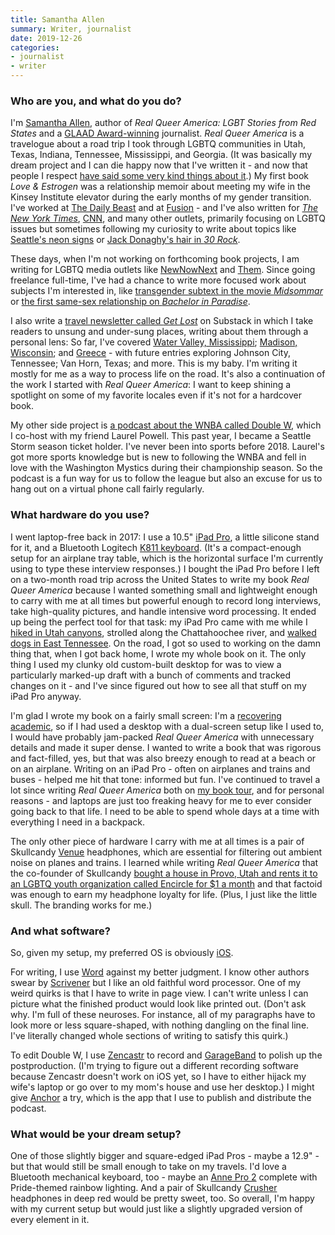 ```yaml
---
title: Samantha Allen
summary: Writer, journalist 
date: 2019-12-26
categories:
- journalist
- writer
---
```


### Who are you, and what do you do?

I'm [Samantha Allen](http://samanthaleighallen.com/ "Samantha's website."), author of _Real Queer America: LGBT Stories from Red States_ and a [GLAAD Award-winning](https://www.hollywoodreporter.com/lists/glaad-media-awards-complete-list-winners-2018-1078487 "A Hollywood Reporter article about the 2018 GLAAD Media Award winners.") journalist. _Real Queer America_ is a travelogue about a road trip I took through LGBTQ communities in Utah, Texas, Indiana, Tennessee, Mississippi, and Georgia. (It was basically my dream project and I can die happy now that I've written it - and now that people I respect [have said some very kind things about it](https://www.lambdaliterary.org/reviews/03/12/samantha-allen-real-queer-america/ "An article by D. Gilson about Samantha's book.").) My first book _Love & Estrogen_ was a relationship memoir about meeting my wife in the Kinsey Institute elevator during the early months of my gender transition. I've worked at [The Daily Beast](https://www.thedailybeast.com/author/samantha-allen "Samantha's articles on The Daily Beast.") and at [Fusion](https://fusion.tv/author/samantha-allen/ "Samantha's articles on Fusion.") - and I've also written for [_The New York Times_](https://www.nytimes.com/2019/03/13/opinion/lgbt-trump-red-states.html "Samantha's NYT article about LGBT communities in red American states."), [CNN](https://edition.cnn.com/2019/10/08/opinions/lgbtq-rights-supreme-court-town-hall-allen/index.html "Samantha's CNN article about two LGBTQ court cases in the US."), and many other outlets, primarily focusing on LGBTQ issues but sometimes following my curiosity to write about topics like [Seattle's neon signs](https://crosscut.com/2019/09/neon-symbol-seattles-past-what-will-illuminate-its-future "Samantha's Crosscut article about Seattle's neon lights.") or [Jack Donaghy's hair in _30 Rock_](https://www.pastemagazine.com/articles/2017/04/jack-donaghys-hair-ranked-by-season.html "Samantha's Paste article about Jack Donaghy's hair.").

These days, when I'm not working on forthcoming book projects, I am writing for LGBTQ media outlets like [NewNowNext](http://www.newnownext.com/author/allens/ "Samantha's articles on NewNowNext.") and [Them](https://www.them.us/contributor/samantha-allenamaamantha-allen "Samantha's articles on Them."). Since going freelance full-time, I've had a chance to write more focused work about subjects I'm interested in, like [transgender subtext in the movie _Midsommar_](https://www.them.us/story/secret-trans-narrative-midsommar "Samantha's Them article about the Midsommar movie.") or [the first same-sex relationship on _Bachelor in Paradise_](http://www.newnownext.com/demi-burnett-bisexual-bachelor-in-paradise/07/2019/ "Samantha's NewNowNext article about Bachelor In Paradise.").

I also write a [travel newsletter called _Get Lost_](https://getlost.substack.com/ "Samantha's travel newsletter.") on Substack in which I take readers to unsung and under-sung places, writing about them through a personal lens: So far, I've covered [Water Valley, Mississippi](https://getlost.substack.com/p/water-valley-mississippi "Samantha's newsletter entry about Water Valley in Mississippi."); [Madison, Wisconsin](https://getlost.substack.com/p/madison-wisconsin "Samantha's newsletter entry about Madison in Wisconsin."); and [Greece](https://getlost.substack.com/p/-santorini-greece "Samantha's newsletter entry about Greece.") - with future entries exploring Johnson City, Tennessee; Van Horn, Texas; and more. This is my baby. I'm writing it mostly for me as a way to process life on the road. It's also a continuation of the work I started with _Real Queer America_: I want to keep shining a spotlight on some of my favorite locales even if it's not for a hardcover book.

My other side project is [a podcast about the WNBA called Double W](https://anchor.fm/doublew "Samantha and Laurel's podcast."), which I co-host with my friend Laurel Powell. This past year, I became a Seattle Storm season ticket holder. I've never been into sports before 2018. Laurel's got more sports knowledge but is new to following the WNBA and fell in love with the Washington Mystics during their championship season. So the podcast is a fun way for us to follow the league but also an excuse for us to hang out on a virtual phone call fairly regularly.

### What hardware do you use?

I went laptop-free back in 2017: I use a 10.5" [iPad Pro][ipad-pro], a little silicone stand for it, and a Bluetooth Logitech [K811 keyboard][bluetooth-easy-switch-keyboard-k811]. (It's a compact-enough setup for an airplane tray table, which is the horizontal surface I'm currently using to type these interview responses.) I bought the iPad Pro before I left on a two-month road trip across the United States to write my book _Real Queer America_ because I wanted something small and lightweight enough to carry with me at all times but powerful enough to record long interviews, take high-quality pictures, and handle intensive word processing. It ended up being the perfect tool for that task: my iPad Pro came with me while I [hiked in Utah canyons](https://www.dailyxtra.com/coming-out-and-coming-home-to-mormon-country-157615 "Samantha's Xtra article about coming out and Utah."), strolled along the Chattahoochee river, and [walked dogs in East Tennessee](https://www.thedailybeast.com/why-i-love-johnson-city-an-lgbt-idyll-right-in-the-heart-of-bible-belt-13 "Samantha's Daily Beast article about Johnson City in Tennessee."). On the road, I got so used to working on the damn thing that, when I got back home, I wrote my whole book on it. The only thing I used my clunky old custom-built desktop for was to view a particularly marked-up draft with a bunch of comments and tracked changes on it - and I've since figured out how to see all that stuff on my iPad Pro anyway.

I'm glad I wrote my book on a fairly small screen: I'm a [recovering academic](https://news.emory.edu/features/2018/10/seen-heard/index.html "An Emory University article about Samantha seeing help on campus after coming out as transgender."), so if I had used a desktop with a dual-screen setup like I used to, I would have probably jam-packed _Real Queer America_ with unnecessary details and made it super dense. I wanted to write a book that was rigorous and fact-filled, yes, but that was also breezy enough to read at a beach or on an airplane. Writing on an iPad Pro - often on airplanes and trains and buses - helped me hit that tone: informed but fun. I've continued to travel a lot since writing _Real Queer America_ both on [my book tour](https://www.lambdaliterary.org/features/oped/04/25/samantha-allen-banal-profane/ "A Lambda Literary article about Samantha's book tour."), and for personal reasons - and laptops are just too freaking heavy for me to ever consider going back to that life. I need to be able to spend whole days at a time with everything I need in a backpack.

The only other piece of hardware I carry with me at all times is a pair of Skullcandy [Venue][] headphones, which are essential for filtering out ambient noise on planes and trains. I learned while writing _Real Queer America_ that the co-founder of Skullcandy [bought a house in Provo, Utah and rents it to an LGBTQ youth organization called Encircle for $1 a month](https://www.heraldextra.com/news/local/central/provo/encircle-home-in-downtown-provo-to-bring-services-to-lgbt/article_3735eedd-adca-5bb6-a2a1-260a9c0d90a7.html "A Heald Extra article about a house in Utah owned by the co-founder of Skullcandy.") and that factoid was enough to earn my headphone loyalty for life. (Plus, I just like the little skull. The branding works for me.)

### And what software?

So, given my setup, my preferred OS is obviously [iOS][].

For writing, I use [Word][word-ios] against my better judgment. I know other authors swear by [Scrivener][] but I like an old faithful word processor. One of my weird quirks is that I have to write in page view. I can't write unless I can picture what the finished product would look like printed out. (Don't ask why. I'm full of these neuroses. For instance, all of my paragraphs have to look more or less square-shaped, with nothing dangling on the final line. I've literally changed whole sections of writing to satisfy this quirk.)

To edit Double W, I use [Zencastr][] to record and [GarageBand][garageband-ios] to polish up the postproduction. (I'm trying to figure out a different recording software because Zencastr doesn't work on iOS yet, so I have to either hijack my wife's laptop or go over to my mom's house and use her desktop.) I might give [Anchor][anchor-ios] a try, which is the app that I use to publish and distribute the podcast.

### What would be your dream setup?

One of those slightly bigger and square-edged iPad Pros - maybe a 12.9" - but that would still be small enough to take on my travels. I'd love a Bluetooth mechanical keyboard, too - maybe an [Anne Pro 2][anne-pro-2] complete with Pride-themed rainbow lighting. And a pair of Skullcandy [Crusher][] headphones in deep red would be pretty sweet, too. So overall, I'm happy with my current setup but would just like a slightly upgraded version of every element in it.

[anchor-ios]: https://apps.apple.com/us/app/anchor/id1056182234 "A client for the podcast service."
[anne-pro-2]: http://web.archive.org/web/20220814214418/http://annepro2.com/ "A mechanical keyboard."
[bluetooth-easy-switch-keyboard-k811]: https://www.logitech.com/en-us/product/illuminated-keyboard-for-mac-ipad-iphone.html "A Bluetooth keyboard."
[crusher]: https://www.skullcandy.com/shop/headphones/bluetooth-headphones/crusher-wireless/ "Wireless over-the-ear headphones."
[garageband-ios]: https://apps.apple.com/us/app/garageband/id408709785 "A music creation app."
[ios]: https://www.apple.com/ios/ios-16/ "A mobile operating system."
[ipad-pro]: https://en.wikipedia.org/wiki/IPad_Pro "An iOS tablet."
[scrivener]: http://www.literatureandlatte.com/scrivener.php "A Mac text editor aimed at writers."
[venue]: https://www.skullcandy.com/shop/headphones/bluetooth-headphones/ "Wireless over-the-ear headphones."
[word-ios]: https://apps.apple.com/us/app/microsoft-word/id586447913 "A text editor app."
[zencastr]: https://zencastr.com/ "A service for recording audio."

